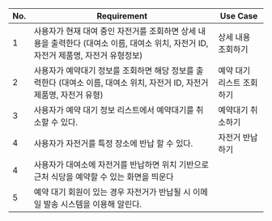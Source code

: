 | No. | Requirement | Use Case |
|-----|--------------|----------|
| 1 | 사용자가 현재 대여 중인 자전거를 조회하면 상세 내용을 출력한다 (대여소 이름, 대여소 위치, 자전거 ID, 자전거 제품명, 자전거 유형정보) | 상세 내용 조회하기
| 2 | 사용자가 예약대기 정보를 조회하면 해당 정보를 출력한다 (대여소 이름, 대여소 위치, 자전거 ID, 자전거 제품명, 자전거 유형) | 예약 대기 리스트 조회하기
| 3 | 사용자가 예약 대기 정보 리스트에서 예약대기를 취소할 수 있다. | 예약대기 취소하기
| 4 | 사용자가 자전거를 특정 장소에 반납 할 수 있다. | 자전거 반납하기 
| 4 | 사용자가 대여소에 자전거를 반납하면 위치 기반으로 근처 식당을 예약할 수 있는 화면을 띄운다
| 5 | 예약 대기 회원이 있는 경우 자전거가 반납될 시 이메일 발송 시스템을 이용해 알린다. 
